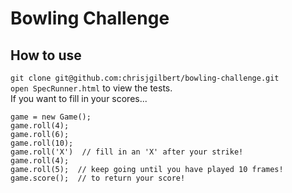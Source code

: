 Bowling Challenge
=================
## How to use  
`git clone git@github.com:chrisjgilbert/bowling-challenge.git`   
`open SpecRunner.html` to view the tests.  
If you want to fill in your scores...
```
game = new Game();   
game.roll(4);   
game.roll(6);   
game.roll(10);   
game.roll('X')  // fill in an 'X' after your strike!     
game.roll(4);
game.roll(5);  // keep going until you have played 10 frames!   
game.score();  // to return your score!   
```
